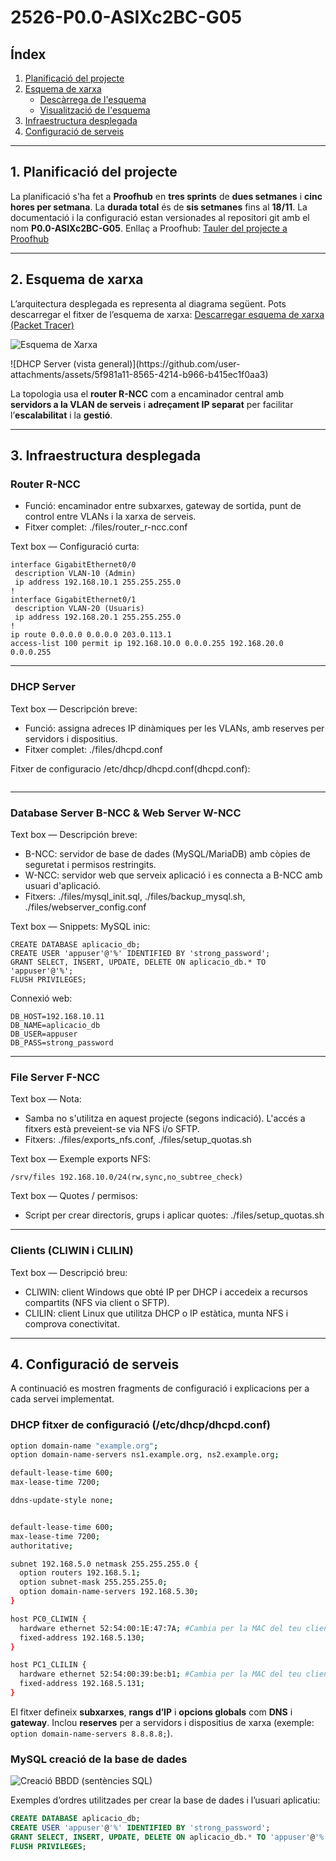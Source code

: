 # 2526-P0.0-ASIXc2BC-G05

## Índex

1. [Planificació del projecte](#planificació-del-projecte)
2. [Esquema de xarxa](#esquema-de-xarxa)
    - [Descàrrega de l'esquema](#descàrrega-de-lesquema)
    - [Visualització de l'esquema](#visualització-de-lesquema)
3. [Infraestructura desplegada](#infraestructura-desplegada)
4. [Configuració de serveis](#configuració-de-serveis)

---

## 1. Planificació del projecte

La planificació s'ha fet a **Proofhub** en **tres sprints** de **dues setmanes** i **cinc hores per setmana**. La **durada total** és de **sis setmanes** fins al **18/11**. La documentació i la configuració estan versionades al repositori git amb el nom **P0.0-ASIXc2BC-G05**. Enllaç a Proofhub: [Tauler del projecte a Proofhub](https://itecbcn.proofhub.com/bapplite/#app/todos/project-9335566085/list-269936034851)

---

## 2. Esquema de xarxa

L’arquitectura desplegada es representa al diagrama següent. Pots descarregar el fitxer de l’esquema de xarxa: [Descarregar esquema de xarxa (Packet Tracer)](https://drive.google.com/file/d/1atEO0mJYaNl4XfbM8BtlbaUDIN4p2D8S/view?usp=sharing)

![Esquema de Xarxa](https://github.com/user-attachments/assets/12fdae6a-c0b8-4ae6-8dcf-2a22dcaad1b4)
</div>
![DHCP Server (vista general)](https://github.com/user-attachments/assets/5f981a11-8565-4214-b966-b415ec1f0aa3)
</div>

La topologia usa el **router R-NCC** com a encaminador central amb **servidors a la VLAN de serveis** i **adreçament IP separat** per facilitar l’**escalabilitat** i la **gestió**.

---

## 3. Infraestructura desplegada

### Router R-NCC
- Funció: encaminador entre subxarxes, gateway de sortida, punt de control entre VLANs i la xarxa de serveis.
- Fitxer complet: ./files/router_r-ncc.conf

Text box — Configuració curta:
```
interface GigabitEthernet0/0
 description VLAN-10 (Admin)
 ip address 192.168.10.1 255.255.255.0
!
interface GigabitEthernet0/1
 description VLAN-20 (Usuaris)
 ip address 192.168.20.1 255.255.255.0
!
ip route 0.0.0.0 0.0.0.0 203.0.113.1
access-list 100 permit ip 192.168.10.0 0.0.0.255 192.168.20.0 0.0.0.255
```

---

### DHCP Server
Text box — Descripción breve:
- Funció: assigna adreces IP dinàmiques per les VLANs, amb reserves per servidors i dispositius.
- Fitxer complet: ./files/dhcpd.conf

Fitxer de  configuracio /etc/dhcp/dhcpd.conf(dhcpd.conf):
```

```

---

### Database Server B-NCC & Web Server W-NCC
Text box — Descripción breve:
- B-NCC: servidor de base de dades (MySQL/MariaDB) amb còpies de seguretat i permisos restringits.
- W-NCC: servidor web que serveix aplicació i es connecta a B-NCC amb usuari d'aplicació.
- Fitxers: ./files/mysql_init.sql, ./files/backup_mysql.sh, ./files/webserver_config.conf

Text box — Snippets:
MySQL inic:
```
CREATE DATABASE aplicacio_db;
CREATE USER 'appuser'@'%' IDENTIFIED BY 'strong_password';
GRANT SELECT, INSERT, UPDATE, DELETE ON aplicacio_db.* TO 'appuser'@'%';
FLUSH PRIVILEGES;
```
Connexió web:
```
DB_HOST=192.168.10.11
DB_NAME=aplicacio_db
DB_USER=appuser
DB_PASS=strong_password
```

---

### File Server F-NCC
Text box — Nota:
- Samba no s'utilitza en aquest projecte (segons indicació). L'accés a fitxers està preveient-se via NFS i/o SFTP.
- Fitxers: ./files/exports_nfs.conf, ./files/setup_quotas.sh

Text box — Exemple exports NFS:
```
/srv/files 192.168.10.0/24(rw,sync,no_subtree_check)
```

Text box — Quotes / permisos:
- Script per crear directoris, grups i aplicar quotes: ./files/setup_quotas.sh

---

### Clients (CLIWIN i CLILIN)
Text box — Descripció breu:
- CLIWIN: client Windows que obté IP per DHCP i accedeix a recursos compartits (NFS via client o SFTP).
- CLILIN: client Linux que utilitza DHCP o IP estàtica, munta NFS i comprova conectivitat.

---

## 4. Configuració de serveis

A continuació es mostren fragments de configuració i explicacions per a cada servei implementat.

### DHCP fitxer de configuració (/etc/dhcp/dhcpd.conf)
``` bash
option domain-name "example.org";
option domain-name-servers ns1.example.org, ns2.example.org;

default-lease-time 600;
max-lease-time 7200;

ddns-update-style none;


default-lease-time 600;
max-lease-time 7200;
authoritative;

subnet 192.168.5.0 netmask 255.255.255.0 {
  option routers 192.168.5.1;
  option subnet-mask 255.255.255.0;
  option domain-name-servers 192.168.5.30;
}

host PC0_CLIWIN {
  hardware ethernet 52:54:00:1E:47:7A; #Cambia per la MAC del teu client Windows
  fixed-address 192.168.5.130; 
}

host PC1_CLILIN {
  hardware ethernet 52:54:00:39:be:b1; #Cambia per la MAC del teu client linux
  fixed-address 192.168.5.131;
}
```

El fitxer defineix **subxarxes**, **rangs d’IP** i **opcions globals** com **DNS** i **gateway**. Inclou **reserves** per a servidors i dispositius de xarxa (exemple: `option domain-name-servers 8.8.8.8;`).

### MySQL creació de la base de dades

![Creació BBDD (sentències SQL)](https://github.com/user-attachments/assets/9bc4d813-f384-4563-afff-7484127ffb04)
</div>

Exemples d’ordres utilitzades per crear la base de dades i l’usuari aplicatiu:

```sql
CREATE DATABASE aplicacio_db;
CREATE USER 'appuser'@'%' IDENTIFIED BY 'strong_password';
GRANT SELECT, INSERT, UPDATE, DELETE ON aplicacio_db.* TO 'appuser'@'%';
FLUSH PRIVILEGES;
```
